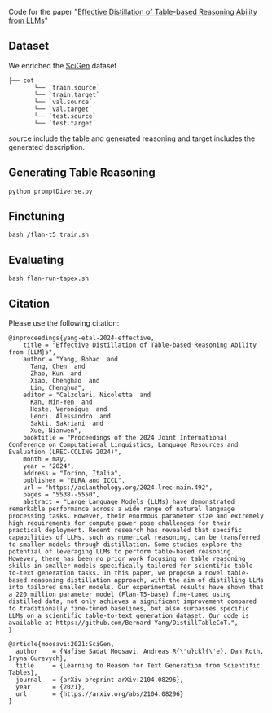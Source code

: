 Code for the paper "[Effective Distillation of Table-based Reasoning Ability from LLMs](https://aclanthology.org/2024.lrec-main.492/)"

## Dataset
We enriched the [SciGen](https://github.com/UKPLab/SciGen) dataset
````
├── cot
       └── `train.source`    
       └── `train.target`       
       └── `val.source` 
       └── `val.target` 
       └── `test.source` 
       └── `test.target`
````
source include the table and generated reasoning and target includes the generated description.
## Generating Table Reasoning
````
python promptDiverse.py
````

## Finetuning
````
bash /flan-t5_train.sh
````

## Evaluating

````
bash flan-run-tapex.sh
````
## Citation
Please use the following citation:

````
@inproceedings{yang-etal-2024-effective,
    title = "Effective Distillation of Table-based Reasoning Ability from {LLM}s",
    author = "Yang, Bohao  and
      Tang, Chen  and
      Zhao, Kun  and
      Xiao, Chenghao  and
      Lin, Chenghua",
    editor = "Calzolari, Nicoletta  and
      Kan, Min-Yen  and
      Hoste, Veronique  and
      Lenci, Alessandro  and
      Sakti, Sakriani  and
      Xue, Nianwen",
    booktitle = "Proceedings of the 2024 Joint International Conference on Computational Linguistics, Language Resources and Evaluation (LREC-COLING 2024)",
    month = may,
    year = "2024",
    address = "Torino, Italia",
    publisher = "ELRA and ICCL",
    url = "https://aclanthology.org/2024.lrec-main.492",
    pages = "5538--5550",
    abstract = "Large Language Models (LLMs) have demonstrated remarkable performance across a wide range of natural language processing tasks. However, their enormous parameter size and extremely high requirements for compute power pose challenges for their practical deployment. Recent research has revealed that specific capabilities of LLMs, such as numerical reasoning, can be transferred to smaller models through distillation. Some studies explore the potential of leveraging LLMs to perform table-based reasoning. However, there has been no prior work focusing on table reasoning skills in smaller models specifically tailored for scientific table-to-text generation tasks. In this paper, we propose a novel table-based reasoning distillation approach, with the aim of distilling LLMs into tailored smaller models. Our experimental results have shown that a 220 million parameter model (Flan-T5-base) fine-tuned using distilled data, not only achieves a significant improvement compared to traditionally fine-tuned baselines, but also surpasses specific LLMs on a scientific table-to-text generation dataset. Our code is available at https://github.com/Bernard-Yang/DistillTableCoT.",
}
````

````
@article{moosavi:2021:SciGen,
  author    = {Nafise Sadat Moosavi, Andreas R{\"u}ckl{\'e}, Dan Roth, Iryna Gurevych},
  title     = {Learning to Reason for Text Generation from Scientific Tables},
  journal   = {arXiv preprint arXiv:2104.08296},
  year      = {2021},
  url       = {https://arxiv.org/abs/2104.08296}
}
````
